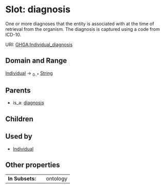
# Slot: diagnosis


One or more diagnoses that the entity is associated with at the time of retrieval from the organism. The diagnosis is captured using a code from ICD-10.

URI: [GHGA:Individual_diagnosis](https://w3id.org/GHGA/Individual_diagnosis)


## Domain and Range

[Individual](Individual.md) &#8594;  <sub>0..\*</sub> [String](types/String.md)

## Parents

 *  is_a: [diagnosis](diagnosis.md)

## Children


## Used by

 * [Individual](Individual.md)

## Other properties

|  |  |  |
| --- | --- | --- |
| **In Subsets:** | | ontology |

